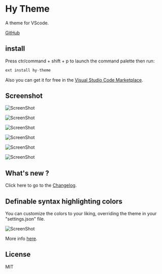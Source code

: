 # Hy Theme

A theme for VScode.

[GitHub](https://github.com/jkchao/Hy-Theme)

## install

Press ctr/command + shift + p to launch the command palette then run:

```javascript
ext install hy-theme
```

Also you can get it for free in the [Visual Studio Code Marketplace](https://marketplace.visualstudio.com/items?itemName=jkchao.hy-theme).

## Screenshot

![ScreenShot](https://raw.githubusercontent.com/jkchao/Hy-Theme/master/screenshot/screenshot_1.png)

![ScreenShot](https://raw.githubusercontent.com/jkchao/Hy-Theme/master/screenshot/screenshot_2.png)

![ScreenShot](https://raw.githubusercontent.com/jkchao/Hy-Theme/master/screenshot/screenshot_3.png)

![ScreenShot](https://raw.githubusercontent.com/jkchao/Hy-Theme/master/screenshot/screenshot_4.png)

![ScreenShot](https://raw.githubusercontent.com/jkchao/Hy-Theme/master/screenshot/screenshot_5.png)

![ScreenShot](https://raw.githubusercontent.com/jkchao/Hy-Theme/master/screenshot/screenshot_7.png)

## What's new ?

Click here to go to the [Changelog](https://github.com/jkchao/Hy-Theme/blob/master/CHANGELOG.md).

## Definable syntax highlighting colors

You can customize the colors to your liking, overriding the theme in your "settings.json" file.

![ScreenShot](https://raw.githubusercontent.com/jkchao/Hy-Theme/master/screenshot/screenshot_6.jpeg)

More info [here](https://code.visualstudio.com/docs/getstarted/theme-color-reference).

## License

MIT
